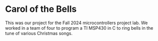 # Carol of the Bells
This was our project for the Fall 2024 microcontrollers project lab. We worked in a team of four to program a TI MSP430 in C to ring bells in the tune of various Christmas songs.
